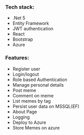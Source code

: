 ### Tech stack:

- .Net 5
- Entity Framework
- JWT authentication
- React
- Bootstrap
- Azure

### Features:

- Register user
- Login/logout
- Role based Authentication
- Manage personal details
- Post meme
- Comment on meme
- List memes by tag
- Persist user data on MSSQL(EF)
- About Page
- Logging
- Deploy to Azure
- Store Memes on azure

